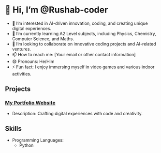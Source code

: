 # 👋 Hi, I’m @Rushab-coder

- 👀 I’m interested in AI-driven innovation, coding, and creating unique digital experiences.
- 🌱 I’m currently learning A2 Level subjects, including Physics, Chemistry, Computer Science, and Maths.
- 💞️ I’m looking to collaborate on innovative coding projects and AI-related ventures.
- 📫 How to reach me: [Your email or other contact information]
- 😄 Pronouns: He/Him
- ⚡ Fun fact: I enjoy immersing myself in video games and various indoor activities.

## Projects
### [My Portfolio Website](https://rushabkarania.com)
- Description: Crafting digital experiences with code and creativity.



## Skills
- Programming Languages: 
  - Python


